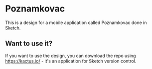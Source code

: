 # Poznamkovac
This is a design for a mobile application called Poznamkovac done in Sketch.

## Want to use it?
If you want to use the design, you can download the repo using https://kactus.io/ - it's an application for Sketch version control.
